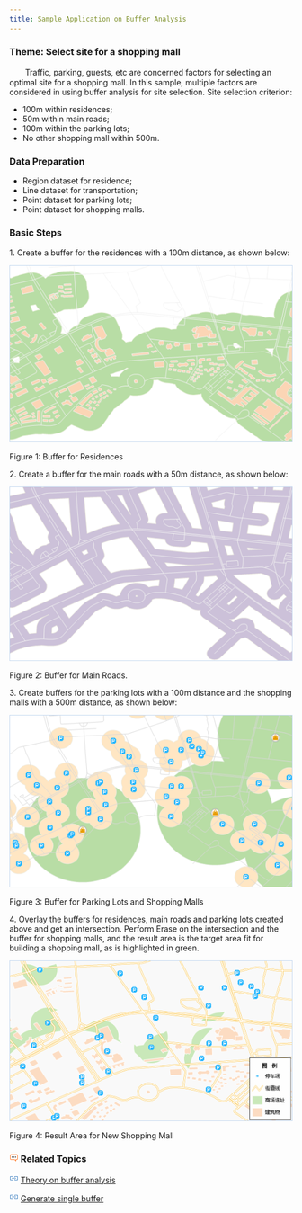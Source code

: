 ```yaml
---
title: Sample Application on Buffer Analysis
---
```



### Theme: Select site for a shopping mall

　　Traffic, parking, guests, etc are concerned factors for selecting an optimal site for a shopping mall. In this sample, multiple factors are considered in using buffer analysis for site selection. Site selection criterion:

-   100m within residences; 
-   50m within main roads;
-   100m within the parking lots; 
-   No other shopping mall within 500m.

### Data Preparation

-   Region dataset for residence; 
-   Line dataset for transportation;
-   Point dataset for parking lots;
-   Point dataset for shopping malls.

### Basic Steps

1\.  Create a buffer for the residences with a 100m distance, as shown below: 

   ![](img/BufferApplication1.png)

   Figure 1: Buffer for Residences


2\.  Create a buffer for the main roads with a 50m distance, as shown below: 

  ![](img/BufferApplication2.png)

  Figure 2: Buffer for Main Roads.


3\.  Create buffers for the parking lots with a 100m distance and the shopping malls with a 500m distance, as shown below: 
  
  ![](img/BufferApplication3.png)

  Figure 3: Buffer for Parking Lots and Shopping Malls


4\.  Overlay the buffers for residences, main roads and parking lots created above and get an intersection. Perform Erase on the intersection and the buffer for shopping malls, and the result area is the target area fit for building a shopping mall, as is highlighted in green. 

   ![](img/BufferApplication4.png)

   Figure 4: Result Area for New Shopping Mall


### ![](img/seealso.png) Related Topics

![](img/smalltitle.png) [Theory on buffer analysis](BufferTheory.html)

![](img/smalltitle.png) [Generate single buffer](SingleBuffer.html)

